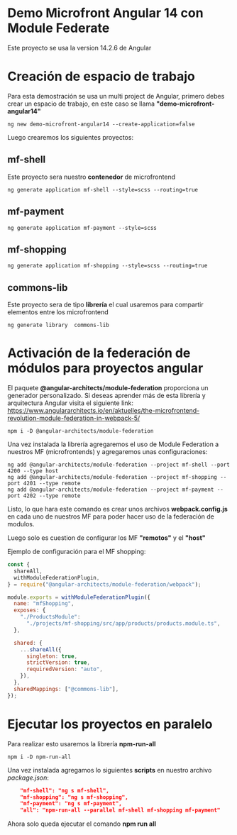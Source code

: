 # Demo Microfront Angular 14 con Module Federate

Este proyecto se usa la version 14.2.6 de Angular

# Creación de espacio de trabajo

Para esta demostración se usa un multi project de Angular, primero debes crear un espacio de trabajo, en este caso se llama **"demo-microfront-angular14"**

```console
ng new demo-microfront-angular14 --create-application=false
```

Luego crearemos los siguientes proyectos:

## mf-shell

Este proyecto sera nuestro **contenedor** de microfrontend

```console
ng generate application mf-shell --style=scss --routing=true
```

## mf-payment

```console
ng generate application mf-payment --style=scss
```

## mf-shopping

```console
ng generate application mf-shopping --style=scss --routing=true
```

## commons-lib

Este proyecto sera de tipo **librería** el cual usaremos para compartir elementos entre los microfrontend

```console
ng generate library  commons-lib
```

# Activación de la federación de módulos para proyectos angular

El paquete **@angular-architects/module-federation** proporciona un generador personalizado. Si deseas aprender más de esta librería y arquitectura Angular visita el siguiente link:
https://www.angulararchitects.io/en/aktuelles/the-microfrontend-revolution-module-federation-in-webpack-5/

```console
npm i -D @angular-architects/module-federation
```

Una vez instalada la librería agregaremos el uso de Module Federation a nuestros MF (microfrontends) y agregaremos unas configuraciones:

```console
ng add @angular-architects/module-federation --project mf-shell --port 4200 --type host
ng add @angular-architects/module-federation --project mf-shopping --port 4201 --type remote
ng add @angular-architects/module-federation --project mf-payment --port 4202 --type remote
```

Listo, lo que hara este comando es crear unos archivos **webpack.config.js** en cada uno de nuestros MF para poder hacer uso de la federación de modulos.

Luego solo es cuestion de configurar los MF **"remotos"** y el **"host"**

Ejemplo de configuración para el MF shopping:

```javascript
const {
  shareAll,
  withModuleFederationPlugin,
} = require("@angular-architects/module-federation/webpack");

module.exports = withModuleFederationPlugin({
  name: "mfShopping",
  exposes: {
    "./ProductsModule":
      "./projects/mf-shopping/src/app/products/products.module.ts",
  },

  shared: {
    ...shareAll({
      singleton: true,
      strictVersion: true,
      requiredVersion: "auto",
    }),
  },
  sharedMappings: ["@commons-lib"],
});
```

# Ejecutar los proyectos en paralelo

Para realizar esto usaremos la librería **npm-run-all**

```console
npm i -D npm-run-all
```

Una vez instalada agregamos lo siguientes **scripts** en nuestro archivo _package.json_:

```json
    "mf-shell": "ng s mf-shell",
    "mf-shopping": "ng s mf-shopping",
    "mf-payment": "ng s mf-payment",
    "all": "npm-run-all --parallel mf-shell mf-shopping mf-payment"
```

Ahora solo queda ejecutar el comando **npm run all**

